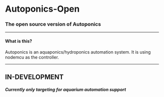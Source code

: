 # Autoponics-Open
### The open source version of Autoponics
--------------------------------

#### What is this?
Autoponics is an aquaponics/hydroponics automation system. 
It is using nodemcu as the controller.

---------------
## IN-DEVELOPMENT

##### Currently only targeting for aquarium automation support